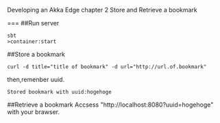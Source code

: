 Developing an Akka Edge
chapter 2
Store and Retrieve a bookmark

===
##Run server
```
sbt
>container:start
```

##Store a bookmark
```
curl -d title="title of bookmark" -d url="http://url.of.bookmark"
```

then,remenber uuid.
```
Stored bookmark with uuid:hogehoge
```

##Retrieve a bookmark
Accsess "http://localhost:8080?uuid=hogehoge" with your brawser.
